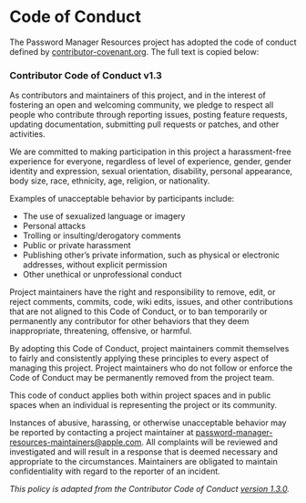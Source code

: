 # Code of Conduct

The Password Manager Resources project has adopted the code of conduct defined
by [contributor-covenant.org](https://www.contributor-covenant.org). The full text is copied below:

### Contributor Code of Conduct v1.3

As contributors and maintainers of this project, and in the interest of fostering an open and
welcoming community, we pledge to respect all people who contribute through reporting
issues, posting feature requests, updating documentation, submitting pull requests or patches,
and other activities.

We are committed to making participation in this project a harassment-free experience for
everyone, regardless of level of experience, gender, gender identity and expression, sexual
orientation, disability, personal appearance, body size, race, ethnicity, age, religion, or
nationality.

Examples of unacceptable behavior by participants include:

- The use of sexualized language or imagery
- Personal attacks
- Trolling or insulting/derogatory comments
- Public or private harassment
- Publishing other’s private information, such as physical or electronic addresses, without explicit permission
- Other unethical or unprofessional conduct

Project maintainers have the right and responsibility to remove, edit, or reject comments,
commits, code, wiki edits, issues, and other contributions that are not aligned to this Code of
Conduct, or to ban temporarily or permanently any contributor for other behaviors that they
deem inappropriate, threatening, offensive, or harmful.

By adopting this Code of Conduct, project maintainers commit themselves to fairly and
consistently applying these principles to every aspect of managing this project. Project
maintainers who do not follow or enforce the Code of Conduct may be permanently removed
from the project team.

This code of conduct applies both within project spaces and in public spaces when an
individual is representing the project or its community.

Instances of abusive, harassing, or otherwise unacceptable behavior may be reported by
contacting a project maintainer
at [password-manager-resources-maintainers@apple.com](mailto:password-manager-resources-maintainers@apple.com).
All complaints will be reviewed and investigated and will result in a response that is deemed
necessary and appropriate to the circumstances. Maintainers are obligated to maintain confidentiality
with regard to the reporter of an incident.

*This policy is adapted from the Contributor Code of
Conduct [version 1.3.0](http://contributor-covenant.org/version/1/3/0/).*
